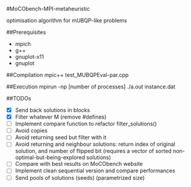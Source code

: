 #MoCObench-MPI-metaheuristic

optimisation algorithm for mUBQP-like problems

##Prerequisites
* mpich
* g++
* gnuplot-x11
* gnuplot

##Compilation
mpic++ test_MUBQPEval-par.cpp

##Execution
mpirun -np [number of processes] ./a.out instance.dat

##TODOs
- [x] Send back solutions in blocks
- [x] Filter whatever M (remove #defines)
- [ ] Implement compare function to refactor filter_solutions()
- [ ] Avoid copies
- [ ] Avoid returning seed but filter with it
- [ ] Avoid returning and neighbour solutions: return index of original solution, and number of flipped bit (requires a vector of sorted non-optimal-but-being-explored solutions)
- [ ] Compare with best results on MoCObench website
- [ ] Implement clean sequential version and compare performances
- [ ] Send pools of solutions (seeds) (parametrized size)
